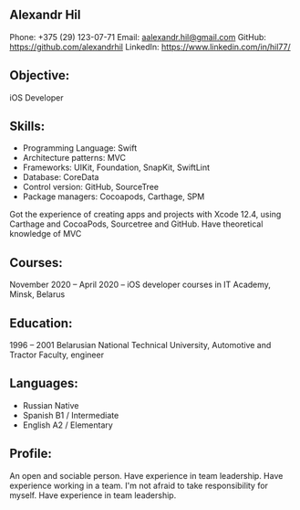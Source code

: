 ## **Alexandr Hil**

Phone: +375 (29) 123-07-71
Email:  <aalexandr.hil@gmail.com>
GitHub: <https://github.com/alexandrhil>
LinkedIn: <https://www.linkedin.com/in/hil77/>

## Objective: 
iOS Developer

## Skills: 
* Programming Language:              Swift
* Architecture patterns:                   MVC
* Frameworks:                                 UIKit, Foundation, SnapKit, SwiftLint
* Database:                                     CoreData
* Control version:                            GitHub, SourceTree
* Package managers:                     Cocoapods, Carthage, SPM
                                 
Got the experience of creating apps and projects with Xcode 12.4, using Carthage and CocoaPods, Sourcetree and GitHub. Have theoretical knowledge of MVC

## Courses: 
November 2020 – April 2020 – iOS developer courses in IT Academy, Minsk, Belarus

## Education:
1996 – 2001 Belarusian National Technical University, Automotive and Tractor Faculty, engineer

## Languages:
* Russian      Native
* Spanish     B1 / Intermediate
* English     A2 / Elementary

## Profile:
An open and sociable person. 
Have experience in team leadership.
Have experience working in a team. 
I'm not afraid to take responsibility for myself.
Have experience in team leadership.
